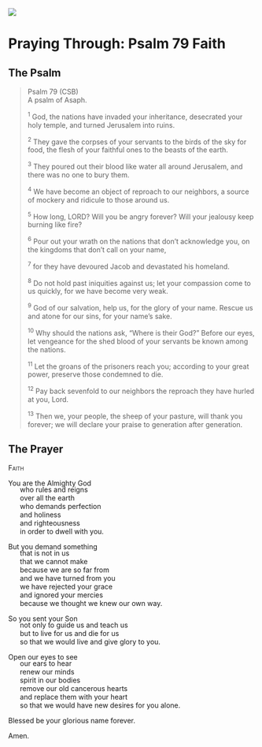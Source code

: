<img class="intro-right" src="/images/art-paris-psalter.jpg">

<style>
  li {list-style-type: none;}
  p + ul {
    margin-top: -18px;
}
</style>

# Praying Through: Psalm 79 Faith

## The Psalm

>Psalm 79 (CSB)  
><sup></sup> A psalm of Asaph. 
>
><sup>1</sup> God, the nations have invaded your inheritance, desecrated your holy temple, and turned Jerusalem into ruins. 
>
><sup>2</sup> They gave the corpses of your servants to the birds of the sky for food, the flesh of your faithful ones to the beasts of the earth. 
>
><sup>3</sup> They poured out their blood like water all around Jerusalem, and there was no one to bury them. 
>
><sup>4</sup> We have become an object of reproach to our neighbors, a source of mockery and ridicule to those around us. 
>
><sup>5</sup> How long, LORD? Will you be angry forever? Will your jealousy keep burning like fire? 
>
><sup>6</sup> Pour out your wrath on the nations that don’t acknowledge you, on the kingdoms that don’t call on your name, 
>
><sup>7</sup> for they have devoured Jacob and devastated his homeland. 
>
><sup>8</sup> Do not hold past iniquities against us; let your compassion come to us quickly, for we have become very weak. 
>
><sup>9</sup> God of our salvation, help us, for the glory of your name. Rescue us and atone for our sins, for your name’s sake. 
>
><sup>10</sup> Why should the nations ask, “Where is their God?” Before our eyes, let vengeance for the shed blood of your servants be known among the nations. 
>
><sup>11</sup> Let the groans of the prisoners reach you; according to your great power, preserve those condemned to die. 
>
><sup>12</sup> Pay back sevenfold to our neighbors the reproach they have hurled at you, Lord. 
>
><sup>13</sup> Then we, your people, the sheep of your pasture, will thank you forever; we will declare your praise to generation after generation.

## The Prayer

<div style="font-variant: small-caps;">
Faith
</div>

You are the Almighty God
* who rules and reigns
* over all the earth
* who demands perfection
* and holiness
* and righteousness 
* in order to dwell with you.

But you demand something
* that is not in us
* that we cannot make
* because we are so far from
* and we have turned from you
* we have rejected your grace
* and ignored your mercies
* because we thought we knew our own way.

So you sent your Son
* not only to guide us and teach us
* but to live for us and die for us
* so that we would live and give glory to you.

Open our eyes to see
* our ears to hear
* renew our minds
* spirit in our bodies
* remove our old cancerous hearts
* and replace them with your heart
* so that we would have new desires for you alone.

Blessed be your glorious name forever.

Amen.
